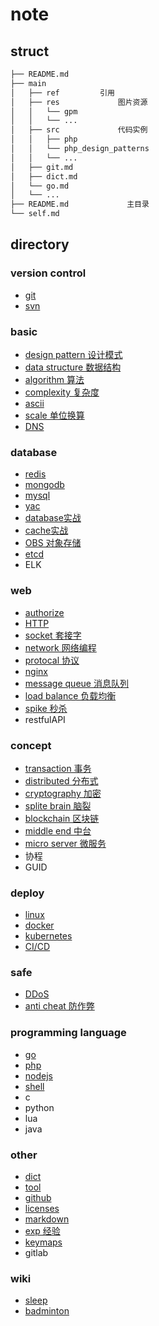 # note  

## struct  
  
```bash
├── README.md  
├── main  
│   ├── ref         引用  
│   ├── res             图片资源  
│   │   └── gpm  
│   │   └── ...  
│   ├── src             代码实例  
│   │   ├── php  
│   │   └── php_design_patterns  
│   │   └── ...  
│   ├── git.md  
│   ├── dict.md  
│   └── go.md  
│   └── ...  
├── README.md             主目录  
└── self.md  
```  
  
## directory  
  
### version control  

- [git](main/git.md)  
- [svn](main/svn.md)  

### basic  

- [design pattern 设计模式](main/dp.md)  
- [data structure 数据结构](main/data-struct.md)  
- [algorithm 算法](main/algo.md)  
- [complexity 复杂度](main/complexity.md)  
- [ascii](main/ascii.md)  
- [scale 单位换算](main/scale.md)  
- [DNS](main/DNS.md)

### database  

- [redis](main/redis.md)  
- [mongodb](main/mongodb.md)  
- [mysql](main/mysql.md)  
- [yac](main/yac.md)  
- [database实战](main/database.md)
- [cache实战](main/cache.md)
- [OBS 对象存储](main/OBS.md)
- [etcd](main/etcd.md)
- ELK
  
### web  

- [authorize](main/auth.md)
- [HTTP](main/HTTP.md)  
- [socket 套接字](main/socket.md)  
- [network 网络编程](main/linux-network.md)  
- [protocal 协议](main/protocal.md)  
- [nginx](main/nginx.md)  
- [message queue 消息队列](main/mq.md)  
- [load balance 负载均衡](main/load-balance.md)  
- [spike 秒杀](main/spike.md)  
- restfulAPI

### concept

- [transaction 事务](main/acid.md)
- [distributed 分布式](main/distributed.md)  
- [cryptography 加密](main/crypt.md)  
- [splite brain 脑裂](main/splite-brain.md)  
- [blockchain 区块链](main/blockchain.md)  
- [middle end 中台](main/middle-end.md)  
- [micro server 微服务](main/ms.md)  
- 协程  
- GUID

### deploy  

- [linux](main/linux.md)  
- [docker](main/docker.md)  
- [kubernetes](main/k8s.md)  
- [CI/CD](main/cicd.md)  

### safe  

- [DDoS](main/ddos.md)  
- [anti cheat 防作弊](main/anti_cheat.md)  

### programming language  

- [go](main/go.md)  
- [php](main/php.md)  
- [nodejs](main/nodejs.md)  
- [shell](main/shell.md)  
- c  
- python  
- lua  
- java  
  
### other  

- [dict](main/dict.md)  
- [tool](main/tool.md)  
- [github](main/github.md)  
- [licenses](main/licenses.md)  
- [markdown](main/markdown.md)  
- [exp 经验](main/exp.md)  
- [keymaps](main/keymaps.md)  
- gitlab  

### wiki

- [sleep](wiki/sleep.md)
- [badminton](wiki/badminton.md)

